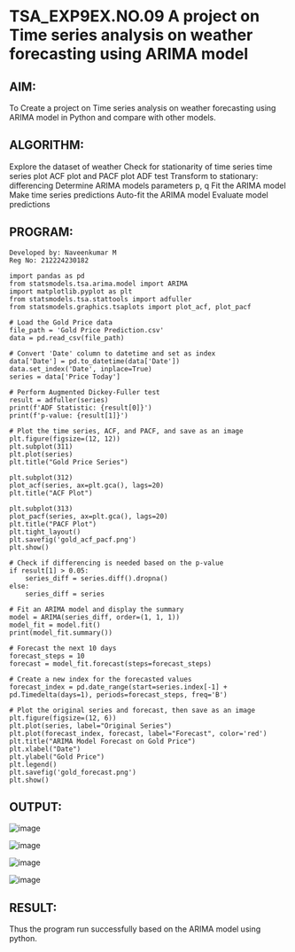 # TSA_EXP9EX.NO.09 A project on Time series analysis on weather forecasting using ARIMA model

## AIM:
To Create a project on Time series analysis on weather forecasting using ARIMA model in  Python and compare with other models.

## ALGORITHM:
Explore the dataset of weather
Check for stationarity of time series time series plot ACF plot and PACF plot ADF test Transform to stationary: differencing
Determine ARIMA models parameters p, q
Fit the ARIMA model
Make time series predictions
Auto-fit the ARIMA model
Evaluate model predictions
## PROGRAM:
```
Developed by: Naveenkumar M
Reg No: 212224230182

import pandas as pd
from statsmodels.tsa.arima.model import ARIMA
import matplotlib.pyplot as plt
from statsmodels.tsa.stattools import adfuller
from statsmodels.graphics.tsaplots import plot_acf, plot_pacf

# Load the Gold Price data
file_path = 'Gold Price Prediction.csv'
data = pd.read_csv(file_path)

# Convert 'Date' column to datetime and set as index
data['Date'] = pd.to_datetime(data['Date'])
data.set_index('Date', inplace=True)
series = data['Price Today']

# Perform Augmented Dickey-Fuller test
result = adfuller(series)
print(f'ADF Statistic: {result[0]}')
print(f'p-value: {result[1]}')

# Plot the time series, ACF, and PACF, and save as an image
plt.figure(figsize=(12, 12))
plt.subplot(311)
plt.plot(series)
plt.title("Gold Price Series")

plt.subplot(312)
plot_acf(series, ax=plt.gca(), lags=20)
plt.title("ACF Plot")

plt.subplot(313)
plot_pacf(series, ax=plt.gca(), lags=20)
plt.title("PACF Plot")
plt.tight_layout()
plt.savefig('gold_acf_pacf.png')
plt.show()

# Check if differencing is needed based on the p-value
if result[1] > 0.05:
    series_diff = series.diff().dropna()
else:
    series_diff = series

# Fit an ARIMA model and display the summary
model = ARIMA(series_diff, order=(1, 1, 1))
model_fit = model.fit()
print(model_fit.summary())

# Forecast the next 10 days
forecast_steps = 10
forecast = model_fit.forecast(steps=forecast_steps)

# Create a new index for the forecasted values
forecast_index = pd.date_range(start=series.index[-1] + pd.Timedelta(days=1), periods=forecast_steps, freq='B')

# Plot the original series and forecast, then save as an image
plt.figure(figsize=(12, 6))
plt.plot(series, label="Original Series")
plt.plot(forecast_index, forecast, label="Forecast", color='red')
plt.title("ARIMA Model Forecast on Gold Price")
plt.xlabel("Date")
plt.ylabel("Gold Price")
plt.legend()
plt.savefig('gold_forecast.png')
plt.show()
```
## OUTPUT:

![image](https://github.com/user-attachments/assets/c25379cc-29bb-473b-89c0-7f693eb1963e)

![image](https://github.com/user-attachments/assets/f3c8f971-1035-43c7-8875-618b785486f9)


![image](https://github.com/user-attachments/assets/a3d6d3f3-6095-4d8e-aa64-786cd37d2fd9)

![image](https://github.com/user-attachments/assets/d953f1f6-d413-4c28-95b7-995a1d59e25a)



## RESULT:
Thus the program run successfully based on the ARIMA model using python. 

